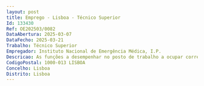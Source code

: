 ```yaml
--- 
layout: post
title: Emprego - Lisboa - Técnico Superior
Id: 133430
Ref: OE202503/0082
DataAbertura: 2025-03-07
DataFecho: 2025-03-21
Trabalho: Técnico Superior
Empregador: Instituto Nacional de Emergência Médica, I.P.
Descricao: As funções a desempenhar no posto de trabalho a ocupar correspondem ao grau 3 de complexidade funcional, cuja caraterização se encontra prevista no Anexo III a que se refere o art.º 10.º  do Decreto Lei n.º 88 2023 de 10 de outubro, bem como nas áreas de competências inerentes ao Gabinete de Comunicação, constantes no art.º 12.º dos Estatutos do Instituto Nacional de Emergência Médica, I.P., aprovados pela Portaria n.º 139 2024 1, de 4 de abril, designadamente nas funções de produção e criação de Conteúdos Vídeo e Fotografia para os canais de comunicação institucionais do INEM, I.P., destacando se as seguintes •	Captação e edição de imagem vídeo áudio para efeitos de arquivo, registo, divulgação e promoção da atividade do INEM, nos diversos canais de comunicação institucionais •	Cobertura de eventos e acompanhamento da missão da Instituição, especificamente assegurando a re colha, produção e edição de reportagens e vídeos •	Criação e garantia de curadoria e manutenção do acervo de imagens e vídeos da Instituição •	Produção e execução de iniciativas no domínio da comunicação institucional •	Operação e gestão dos equipamentos audiovisuais, áudio e fotográficos •	Domínio de ferramentas informáticas de edição de fotografia, áudio e vídeo, de uso corrente.
CodigoPostal: 1000-013 LISBOA
Concelho: Lisboa
Distrito: Lisboa
--- 
```

